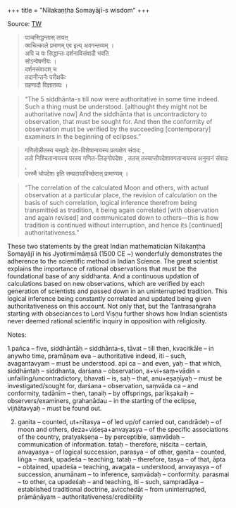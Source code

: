 +++
title = "Nīlakaṇṭha Somayājī-s wisdom"
+++

Source: [TW](https://vriitrahan.wordpress.com/2020/12/11/nilaka%E1%B9%87%E1%B9%ADha-somayaji-s-wisdom/)

> पञ्चसिद्धन्तास् तावत्  
क्वचित्काले प्रमाणम् एव इत्य् अवगन्तव्यम् ।  
अपि च यः सिद्धान्तः दर्शनाविसंवादी भवति  
सोऽन्वेषणीयः ।  
दर्शनसंवादश् च  
तदानीन्तनैः परीक्षकैः  
ग्रहणादौ विज्ञातव्यः ।

> “The 5 siddhānta-s till now were authoritative in some time indeed. Such a thing must be understood. [althought they might not be authoritative now] And the siddhānta that is uncontradictory to observation, that must be sought for. And then the conformity of observation must be verified by the succeeding [contemporary] examiners in the beginning of eclipses.”

> गणितोन्नीतस्य चन्द्रादेः देश-विशेषान्वयस्य प्रत्यक्षेण संवादः ,  
ततो निश्चितान्वयस्य परस्य गणित-लिङ्गोपदेशः , ततस् तस्याप्तोपदेशावगतान्वयस्य अनुमानं संवादः ,  
परस्मै चोपदेशः इति सम्प्रदायाविच्छेदात् प्रामाण्यम् ।

> “The correlation of the calculated Moon and others, with actual observation at a particular place, the revision of calculation on the basis of such correlation, logical inference therefrom being transmitted as tradition, it being again correlated [with observation and again revised] and communicated down to others—this is how tradition is continued without interruption, and hence its [continued] authoritativeness.”

These two statements by the great Indian mathematician Nīlakaṇṭha Somayājī in his Jyotirmīmāṃsā (1500 CE ~) wonderfully demonstrates the adherence to the scientific method in Indian Science. The great scientist explains the importance of rational observations that must be the foundational base of any siddhanta. And a continuous updation of calculations based on new observations, which are verified by each generation of scientists and passed down in an uninterrupted tradition. This logical inference being constantly correlated and updated being given authoritativeness on this account. Not only that, but the Tantrasaṅgraha starting with obseciances to Lord Viṣṇu further shows how Indian scientists never deemed rational scientific inquiry in opposition with religiosity.

Notes:

1.pañca – five, siddhāntāḥ – siddhānta-s, tāvat – till then, kvacitkāle – in anywho time, pramāṇam eva – authoritative indeed, iti – such, avagantavyam – must be understood. api ca – and even, yaḥ – that which, siddhāntaḥ – siddhanta, darśana – observation, a+vi+saṃ+vādin = unfailing/uncontradictory, bhavati – is, saḥ – that, anu+eṣaṇīyaḥ – must be investigated/sought for, darśana – observation, saṃvāda ca – and conformity, tadānīm – then, tanaiḥ – by offsprings, parīkṣakaiḥ – observers/examiners, grahaṇādau – in the starting of the eclipse, vijñātavyaḥ – must be found out.

2. gaṇita – counted, ut+nītasya – of led up/of carried out, candrādeḥ – of moon and others, deza+viśeṣa+anvayasya – of the specific associations of the country, pratyakṣeṇa – by perceptible, saṃvādaḥ – communication of information. tataḥ – therefore, niścita – certain, anvayasya – of logical succession, parasya – of other, gaṇita – counted, liṅga – mark, upadeśa – teaching, tataḥ – therefore, tasya – of that, āpta – obtained, upadeśa – teaching, avagata – understood, anvayasya – of succession, anumānam – to inference, saṃvādaḥ – conformity. parasmai – to other, ca upadeśaḥ – and teaching, iti – such, sampradāya – established traditional doctrine, avicchedāt – from uninterrupted, prāmāṇāyam – authoritativeness/credibility

